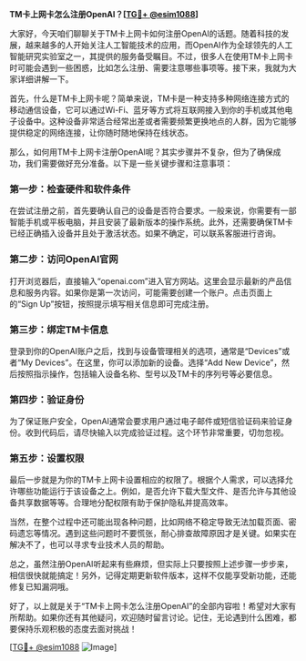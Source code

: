 **TM卡上网卡怎么注册OpenAI？[[TG💪+ @esim1088](https://t.me/s/esim1088)]**

大家好，今天咱们聊聊关于TM卡上网卡如何注册OpenAI的话题。随着科技的发展，越来越多的人开始关注人工智能技术的应用，而OpenAI作为全球领先的人工智能研究实验室之一，其提供的服务备受瞩目。不过，很多人在使用TM卡上网卡时可能会遇到一些困惑，比如怎么注册、需要注意哪些事项等。接下来，我就为大家详细讲解一下。

首先，什么是TM卡上网卡呢？简单来说，TM卡是一种支持多种网络连接方式的移动通信设备，它可以通过Wi-Fi、蓝牙等方式将互联网接入到你的手机或其他电子设备中。这种设备非常适合经常出差或者需要频繁更换地点的人群，因为它能够提供稳定的网络连接，让你随时随地保持在线状态。

那么，如何用TM卡上网卡注册OpenAI呢？其实步骤并不复杂，但为了确保成功，我们需要做好充分准备。以下是一些关键步骤和注意事项：

### 第一步：检查硬件和软件条件

在尝试注册之前，首先要确认自己的设备是否符合要求。一般来说，你需要有一部智能手机或平板电脑，并且安装了最新版本的操作系统。此外，还需要确保TM卡已经正确插入设备并且处于激活状态。如果不确定，可以联系客服进行咨询。

### 第二步：访问OpenAI官网

打开浏览器后，直接输入“openai.com”进入官方网站。这里会显示最新的产品信息和服务内容。如果你是第一次访问，可能需要创建一个账户。点击页面上的“Sign Up”按钮，按照提示填写相关信息即可完成注册。

### 第三步：绑定TM卡信息

登录到你的OpenAI账户之后，找到与设备管理相关的选项，通常是“Devices”或者“My Devices”。在这里，你可以添加新的设备。选择“Add New Device”，然后按照指示操作，包括输入设备名称、型号以及TM卡的序列号等必要信息。

### 第四步：验证身份

为了保证账户安全，OpenAI通常会要求用户通过电子邮件或短信验证码来验证身份。收到代码后，请尽快输入以完成验证过程。这个环节非常重要，切勿忽视。

### 第五步：设置权限

最后一步就是为你的TM卡上网卡设置相应的权限了。根据个人需求，可以选择允许哪些功能运行于该设备之上。例如，是否允许下载大型文件、是否允许与其他设备共享数据等等。合理地分配权限有助于保护隐私并提高效率。

当然，在整个过程中还可能出现各种问题，比如网络不稳定导致无法加载页面、密码遗忘等情况。遇到这些问题时不要慌张，耐心排查故障原因才是关键。如果实在解决不了，也可以寻求专业技术人员的帮助。

总之，虽然注册OpenAI听起来有些麻烦，但实际上只要按照上述步骤一步步来，相信很快就能搞定！另外，记得定期更新软件版本，这样不仅能享受新功能，还能修复已知漏洞哦。

好了，以上就是关于“TM卡上网卡怎么注册OpenAI”的全部内容啦！希望对大家有所帮助。如果你还有其他疑问，欢迎随时留言讨论。记住，无论遇到什么困难，都要保持乐观积极的态度去面对挑战！

[[TG💪+ @esim1088](https://t.me/s/esim1088) ![Image](https://i.postimg.cc/4NQfJmqS/Snipaste-2025-05-13-00-14-12.png)]
